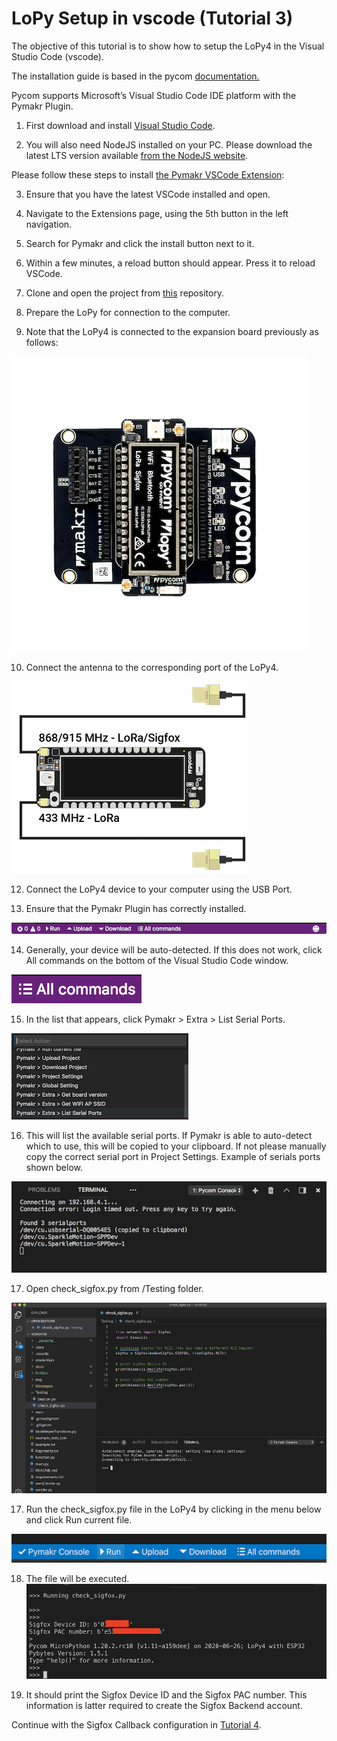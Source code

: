 # LoPy Setup in vscode (Tutorial 3)

The objective of this tutorial is to show how to setup the LoPy4 in the Visual Studio Code (vscode).

The installation guide is based in the pycom [documentation.](https://docs.pycom.io/gettingstarted/software/vscode/)

Pycom supports Microsoft’s Visual Studio Code IDE platform with the Pymakr Plugin.

1. First download and install [Visual Studio Code](https://code.visualstudio.com/).

2. You will also need NodeJS installed on your PC. Please download the latest LTS version available [from the NodeJS website](https://nodejs.org/).

Please follow these steps to install [the Pymakr VSCode Extension](https://marketplace.visualstudio.com/items?itemName=pycom.Pymakr):

3. Ensure that you have the latest VSCode installed and open.

4. Navigate to the Extensions page, using the 5th button in the left navigation.

5. Search for Pymakr and click the install button next to it.

6. Within a few minutes, a reload button should appear. Press it to reload VSCode.

7. Clone and open the project from [this](https://github.com/saguilarDevel/schc-sigfox) repository.

8. Prepare the LoPy for connection to the computer.

9. Note that the LoPy4 is connected to the expansion board previously as follows: 

![lopy-connection-diagram](../images/LoPy4-connection-expantion-board.png)

10. Connect the antenna to the corresponding port of the LoPy4. 

![lopy-connection-antenna](../images/lopy4-connection-antenna-1.png)


12. Connect the LoPy4 device to your computer using the USB Port.

13. Ensure that the Pymakr Plugin has correctly installed.

![pymark-configuration-ok](../images/pymar-configuration-ok.png)

14. Generally, your device will be auto-detected. If this does not work, click All commands on the bottom of the Visual Studio Code window.

![pymark-menu](../images/pymark-configuration-menu.png)

15. In the list that appears, click Pymakr > Extra > List Serial Ports.

![pymark-menu-open](../images/pymark-configuration-menu-2.png)

16. This will list the available serial ports. If Pymakr is able to auto-detect which to use, this will be copied to your clipboard. If not please manually copy the correct serial port in Project Settings. Example of serials ports shown below.

![pymark-device-port](../images/pymark-configuration-device-1.png)

17. Open check_sigfox.py from /Testing folder.


![vscode-setup-lopy](../images/check-sigfox-Lopy-id-1.png)


17. Run the check_sigfox.py file in the LoPy4 by clicking in the menu below and click Run current file.


![vscode-setup-lopy](../images/check-sigfox-Lopy-id-2.png)


18. The file will be executed.
![vscode-setup-lopy](../images/check-sigfox-Lopy-id-3.png)

19. It should print the Sigfox Device ID and the Sigfox PAC number. This information is latter required to create the Sigfox Backend account.

Continue with the Sigfox Callback configuration in [Tutorial 4](/docs/Tutorials/Tutorial-4-Sigfox-callback_setup.mdk_setup.md).